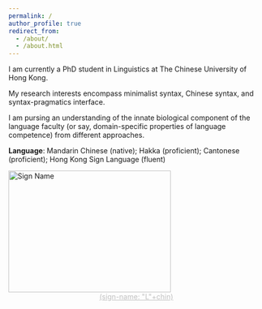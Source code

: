 ```yaml
---
permalink: /
author_profile: true
redirect_from: 
  - /about/
  - /about.html
---
```


I am currently a PhD student in Linguistics at The Chinese University of Hong Kong. 

My research interests encompass minimalist syntax, Chinese syntax, and syntax-pragmatics interface.

I am pursing an understanding of the innate biological component of the language faculty (or say, domain-specific properties of language competence) from different approaches.

**Language**: Mandarin Chinese (native); Hakka (proficient); Cantonese (proficient); Hong Kong Sign Language (fluent)


<img src="/Xiangyu_LI/images/sign_name.gif" width="320" height="240" alt="Sign Name">

<center style="font-size:14px;color:#C0C0C0;text-decoration:underline"> (sign-name: "L"+chin)
</center> 
